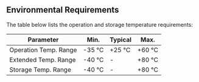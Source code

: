 ## Environmental Requirements

The table below lists the operation and storage temperature requirements: 

| Parameter             | Min.   | Typical | Max.   |
| --------------------- | ------ | ------- | ------ |
| Operation Temp. Range | -35 °C | +25 °C  | +60 °C |
| Extended Temp. Range  | -40 °C | -       | +80 °C |
| Storage Temp. Range   | -40 °C | -       | +80 °C |